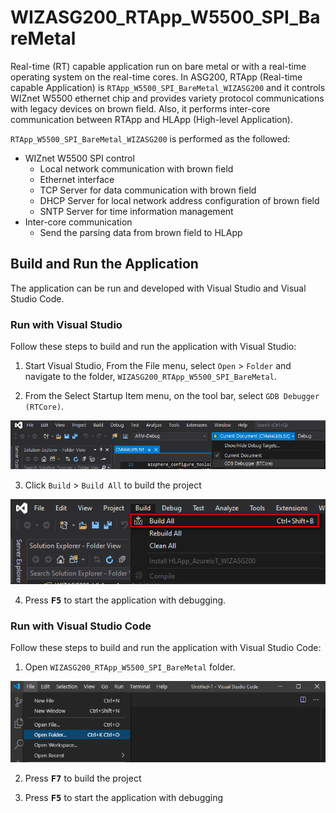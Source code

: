 
# WIZASG200_RTApp_W5500_SPI_BareMetal

Real-time (RT) capable application run on bare metal or with a real-time operating system on the real-time cores.
In ASG200, RTApp (Real-time capable Application) is `RTApp_W5500_SPI_BareMetal_WIZASG200` and it controls WIZnet W5500 ethernet chip and provides variety protocol communications with legacy devices on brown field. Also, it performs inter-core communication between RTApp and HLApp (High-level Application).

`RTApp_W5500_SPI_BareMetal_WIZASG200` is performed as the followed:

- WIZnet W5500 SPI control
  - Local network communication with brown field
  - Ethernet interface
  - TCP Server for data communication with brown field
  - DHCP Server for local network address configuration of brown field
  - SNTP Server for time information management
- Inter-core communication
  - Send the parsing data from brown field to HLApp

## Build and Run the Application

The application can be run and developed with Visual Studio and Visual Studio Code.

### Run with Visual Studio

Follow these steps to build and run the application with Visual Studio:

1. Start Visual Studio, From the File menu, select `Open` > `Folder` and navigate to the folder, `WIZASG200_RTApp_W5500_SPI_BareMetal`.

2. From the Select Startup Item menu, on the tool bar, select `GDB Debugger (RTCore)`.

![Visual Studio - Select GDB Debugger](../../Docs/references/visual-studio-select-gdb-debugger-rt.png)

3. Click `Build` > `Build All` to build the project

![Visual Studio - Build the project](../../Docs/references/visual-studio-build-the-project.png)

4. Press <kbd>**F5**</kbd> to start the application with debugging.

### Run with Visual Studio Code

Follow these steps to build and run the application with Visual Studio Code:

1. Open `WIZASG200_RTApp_W5500_SPI_BareMetal` folder.

![Visual Studio Code - Open Project Folder](../../Docs/references/visual-studio-code-open-project-folder.png)

2. Press <kbd>**F7**</kbd> to build the project

3. Press <kbd>**F5**</kbd> to start the application with debugging
